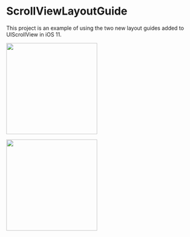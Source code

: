 # ScrollViewLayoutGuide

This project is an example of using the two new layout guides added to UIScrollView in iOS 11.

<p align="left">
  <img src="https://github.com/KimchheangHeng/scrollviewlayoutguide/blob/master/screenshots/image1" width="240"/>
</p>

<p align="left">
  <img src="https://github.com/KimchheangHeng/scrollviewlayoutguide/blob/master/screenshots/image2" width="240"/>
</p>
